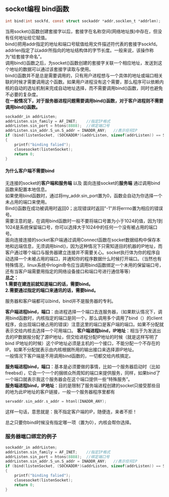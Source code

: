 ## socket编程 bind函数
```c
int bind(int sockfd, const struct sockaddr *addr,socklen_t *addrlen);   
```   
当用socket()函数创建套接字以后，套接字在名称空间(网络地址族)中存在，但没有任何地址给它赋值。   
bind()把用addr指定的地址和端口号赋值给用文件描述符代表的套接字sockfd。addrlen指定了以addr所指向的地址结构体的字节长度。一般来说，该操作称为“给套接字命名”。     
调用bind()函数之后，为socket()函数创建的套接字关联一个相应地址，发送到这个地址的数据可以通过该套接字读取与使用。    
bind()函数并不是总是需要调用的，只有用户进程想与一个具体的地址或端口相关联的时候才需要调用这个函数。如果用户进程没有这个需要，那么程序可以依赖内核的自动的选址机制来完成自动地址选择，而不需要调用bind()函数，同时也避免不必要的复杂度。   
**在一般情况下，对于服务器进程问题需要调用bind()函数，对于客户进程则不需要调用bind()函数。**    
```c
sockaddr_in addrListen;   
addrListen.sin_family = AF_INET;	//指定IP格式   
addrListen.sin_port = htons(8888);	//绑定端口号   
addrListen.sin_addr.S_un.S_addr = INADDR_ANY;	//表示任何IP   
if (bind(listenSocket, (SOCKADDR*)&addrListen, sizeof(addrListen)) == SOCKET_ERROR)   
{   
	printf("binding falied");   
	closesocket(listenSocket);   
	return 0;  
}   
```   
#### 为什么客户端不需要bind
无连接的socket的**客户端和服务端** 以及 面向连接socket的**服务端** 通过调用bind函数来配置本地信息。   
如果使用bind函数时，通过将my_addr.sin\_port置为0，函数会自动为你选择一个未占用的端口来使用。   
Bind()函数在成功被调用时返回0；出现错误时返回"-1"并将errno置为相应的错误号。   
需要注意的是，在调用bind函数时一般不要将端口号置为小于1024的值，因为1到1024是系统保留端口号，你可以选择大于1024中的任何一个没有被占用的端口号。    
面向连接连接的socket客户端通过调用Connect函数在socket数据结构中保存本地和远端信息，无须调用bind()，因为这种情况下只需知道目的机器的IP地址，而客户通过哪个端口与服务器建立连接并不需要关心。socket执行体为你的程序自动选择一个未被占用的端口，并通知你的程序数据什么时候打开端口。（当然也有特殊情况，linux系统中rlogin命令应当调用bind函数绑定一个未用的保留端口号，还有当客户端需要用指定的网络设备接口和端口号进行通信等等）     
**总之：**   
**1.需要在建连前就知道端口的话，需要bind。**   
**2.需要通过指定的端口来通讯的话，需要bind。**   
 
服务器和客户端都可以bind，bind并不是服务器的专利。     

**客户端进程bind，端口**：由进程选择一个端口去连服务器，（如果默认情况下，调用bind函数时，内核指定的端口是同一个，那么调用多个调用了bind（）的client程序，会出现端口被占用的错误）注意这里的端口是客户端的端口。如果不分配就表示交给内核去选择一个可用端口。
**客户端进程bind，IP地址**：相当于为发送出去的IP数据报分配了源IP地址，但交给进程分配IP地址的时候（就是这样写明了bind IP地址的时候）这个IP地址必须是主机的一个接口，不能分配一个不存在的IP。如果不分配就表示由内核根据所用的输出接口来选择源IP地址。   
一般情况下客户端是不用调用bind函数的，一切都交给内核搞定。   

**服务端进程bind，端口**：基本是必须要做的事情，比如一个服务器启动时（比如freebsd），它会一个一个的捆绑众所周知的端口来提供服务，同样，如果bind了一个端口就表示我这个服务器会在这个端口提供一些“特殊服务”。   
**服务端进程bind，IP地址**：目的是限制了服务端进程创建的socket只接受那些目的地为此IP地址的客户链接，一般一个服务器程序里都有   
```c
servaddr.sin_addr.s_addr = htonl(INADDR_ANY);    
```
这样一句话，意思就是：我不指定客户端的IP，随便连，来者不拒！   

总之只要你bind时候没有指定哪一项（置为0），内核会帮你选择。   
### 服务器端口绑定的例子
```c
sockaddr_in addrListen;    
addrListen.sin_family = AF_INET;	//指定IP格式  
addrListen.sin_port = htons(8888);	//绑定端口号     
addrListen.sin_addr.S_un.S_addr = INADDR_ANY;	//表示任何IP    
if (bind(listenSocket, (SOCKADDR*)&addrListen, sizeof(addrListen)) == SOCKET_ERROR)    
{    
	printf("binding falied");   
	closesocket(listenSocket);   
	return 0;  
}   
```